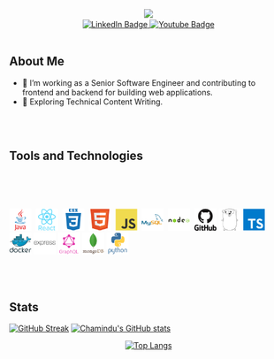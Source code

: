 
<div id="header" align="center">
  <img src="https://media.giphy.com/media/M9gbBd9nbDrOTu1Mqx/giphy.gif" width="100"/>
</div>

<div id="badges"align="center">
  <a href="your-linkedin-URL">
    <img src="https://img.shields.io/badge/LinkedIn-blue?style=for-the-badge&logo=linkedin&logoColor=white" alt="LinkedIn Badge"/>
  </a>
  <a href="your-youtube-URL">
    <img src="https://img.shields.io/badge/YouTube-red?style=for-the-badge&logo=youtube&logoColor=white" alt="Youtube Badge"/>
  </a>
</div>

<img src="https://komarev.com/ghpvc/?username=Chamindu36&style=flat-square&color=blue" alt="" align="center"/>

## About Me

- :telescope: I’m working as a Senior Software Engineer and contributing to frontend and backend for building web applications.
- :seedling: Exploring Technical Content Writing.

<br>
<br>

## Tools and Technologies
<br><br>
<br>

<div>
  <img src="https://github.com/devicons/devicon/blob/master/icons/java/java-original-wordmark.svg" title="Java" alt="Java" width="40" height="40"/>&nbsp;
  <img src="https://github.com/devicons/devicon/blob/master/icons/react/react-original-wordmark.svg" title="React" alt="React" width="40" height="40"/>&nbsp;
  <img src="https://github.com/devicons/devicon/blob/master/icons/css3/css3-plain-wordmark.svg"  title="CSS3" alt="CSS" width="40" height="40"/>&nbsp;
  <img src="https://github.com/devicons/devicon/blob/master/icons/html5/html5-original.svg" title="HTML5" alt="HTML" width="40" height="40"/>&nbsp;
  <img src="https://github.com/devicons/devicon/blob/master/icons/javascript/javascript-original.svg" title="JavaScript" alt="JavaScript" width="40" height="40"/>&nbsp;
  <img src="https://github.com/devicons/devicon/blob/master/icons/mysql/mysql-original-wordmark.svg" title="MySQL"  alt="MySQL" width="40" height="40"/>&nbsp;
  <img src="https://github.com/devicons/devicon/blob/master/icons/nodejs/nodejs-original-wordmark.svg" title="NodeJS" alt="NodeJS" width="40" height="40"/>&nbsp;
  <img src="https://github.com/devicons/devicon/blob/master/icons/github/github-original-wordmark.svg" title="GitHub" **alt="GitHub" width="40" height="40"/>
  <img src="https://github.com/devicons/devicon/blob/master/icons/go/go-line.svg" title="GoLang" **alt="GoLang" width="40" height="40"/>
  <img src="https://github.com/devicons/devicon/blob/master/icons/typescript/typescript-original.svg" title="Typescript" **alt="Typescript" width="40" height="40"/>
  <img src="https://github.com/devicons/devicon/blob/master/icons/docker/docker-original-wordmark.svg" title="Docker" **alt="Docker" width="40" height="40"/>
   <img src="https://github.com/devicons/devicon/blob/master/icons/express/express-original-wordmark.svg" title="Express" **alt="Express" width="40" height="40"/>
    <img src="https://github.com/devicons/devicon/blob/master/icons/graphql/graphql-plain-wordmark.svg" title="GraphQL" **alt="GraphQL" width="40" height="40"/>
  <img src="https://github.com/devicons/devicon/blob/master/icons/mongodb/mongodb-original-wordmark.svg" title="MongoDB" **alt="MongoDB" width="40" height="40"/>
  <img src="https://github.com/devicons/devicon/blob/master/icons/python/python-original-wordmark.svg" title="Python" **alt="Python" width="40" height="40"/>
</div>
<br>
<br>
<br>





## Stats

<div>

[![GitHub Streak](http://github-readme-streak-stats.herokuapp.com?user=Chamindu36&theme=tokyonight_duo)](https://git.io/streak-stats)
[![Chamindu's GitHub stats](https://github-readme-stats.vercel.app/api?username=Chamindu36&count_private=true&show_icons=true&theme=buefy)](https://github.com/anuraghazra/github-readme-stats)
  
</div>
 
<div id="topLangs"align="center">
  
[![Top Langs](https://github-readme-stats.vercel.app/api/top-langs/?username=Chamindu36&layout=compact&langs_count=8&hide=python)](https://github.com/anuraghazra/github-readme-stats)
  
 </div>
 



<br>



<br>


<!---
Chamindu36/Chamindu36 is a ✨ special ✨ repository because its `README.md` (this file) appears on your GitHub profile.
You can click the Preview link to take a look at your changes.
--->
